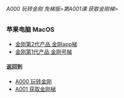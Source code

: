 ###### A000 玩转金刚 免梯版>第A001课 获取金刚梯>


### 苹果电脑 MacOS

- [金刚第2代产品 金刚app梯](https://github.com/a2zitpro/web/blob/master/LadderFree/GetLadder/Apple/MacOS/LadderApp.md)
- [金刚第1代产品 金刚号梯](https://github.com/a2zitpro/web/blob/master/LadderFree/GetLadder/Apple/MacOS/LadderKKID.md)



#### 返回到
- [A000 玩转金刚](https://github.com/a2zitpro/web/blob/master/LadderFree/main.md)
- [A001 获取金刚梯](https://github.com/a2zitpro/web/blob/master/LadderFree/GetLadder/GetLadder.md)

